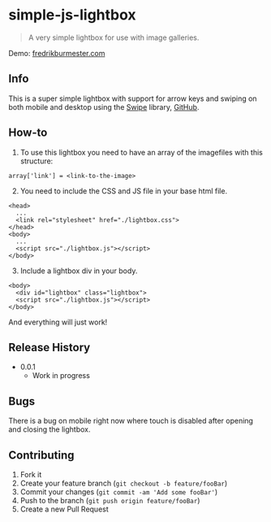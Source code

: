 # simple-js-lightbox

> A very simple lightbox for use with image galleries. 

Demo: [fredrikburmester.com](https://fredrikburmester.com)

## Info

This is a super simple lightbox with support for arrow keys and swiping on both mobile and desktop using the [Swipe](https://swipe.js.org/) library, [GitHub](https://github.com/lyfeyaj/swipe). 

## How-to

1. To use this lightbox you need to have an array of the imagefiles with this structure:

`array['link'] = <link-to-the-image>`

2. You need to include the CSS and JS file in your base html file. 

```
<head>
  ...
  <link rel="stylesheet" href="./lightbox.css">
</head>
<body>
  ...
  <script src="./lightbox.js"></script>
</body>
```

3. Include a lightbox div in your body.


```
<body>
  <div id="lightbox" class="lightbox">
  <script src="./lightbox.js"></script>
</body>
```

And everything will just work!

## Release History

* 0.0.1
    * Work in progress
    
## Bugs

There is a bug on mobile right now where touch is disabled after opening and closing the lightbox.

## Contributing

1. Fork it
2. Create your feature branch (`git checkout -b feature/fooBar`)
3. Commit your changes (`git commit -am 'Add some fooBar'`)
4. Push to the branch (`git push origin feature/fooBar`)
5. Create a new Pull Request
